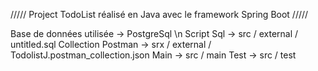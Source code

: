 ///// Project TodoList réalisé en Java avec le framework Spring Boot /////

Base de données utilisée -> PostgreSql \n
Script Sql -> src / external / untitled.sql
Collection Postman -> srx / external / TodolistJ.postman_collection.json 
Main -> src / main
Test -> src / test
